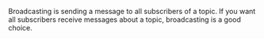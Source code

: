 Broadcasting is sending a message to all subscribers of a topic. If you want all subscribers receive messages about a topic, broadcasting is a good choice.